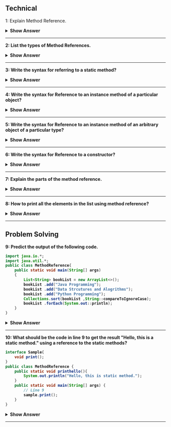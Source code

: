 ## Technical
1: Explain Method Reference.

<details><summary><b> Show Answer <b></summary>

It is to refer the method of functional interface. While using a lambda expression to refer to a method, we can use a method reference instead of a lambda expressison.

</details>
 
 ---

2: List the types of Method References.

<details><summary> Show Answer</summary>

- Reference to a static method.
- Reference to an instance method.
- Reference to an instance method of an arbitrary object of a particular type
- Reference to a constructor.

</details>

 ---
 
3: Write the syntax for referring to a static method?

<details><summary> Show Answer</summary>

- ContainingClass::staticMethodName
- We can refer to the static method by calling its name with the class where it resides.

</details>
 
 ---

4: Write the syntax for Reference to an instance method of a particular object?

<details><summary> Show Answer</summary>

- containingObject::instanceMethodName
- use the instance method name of the particular object name.

</details>

 ---
 
5: Write the syntax for Reference to an instance method of an arbitrary object of a particular type?

<details><summary> Show Answer</summary>

- We can mention the type with the instance method name of the object.
- 	ContainingType::methodName

</details>
 
 ---

6: Write the syntax for Reference to a constructor?

<details><summary> Show Answer</summary>

- ClassName::new
- new is the keyword to refer to the constructor with the class name.

</details>

 ---
 
 7: Explain the parts of the method reference.

 
<details><summary> Show Answer</summary>

- It has 2 parts. class/object and method/constructor.
- Separated by :: (double colons)
- No additional parameters are passed in method reference.

</details>
 
 ---

8: How to print all the elements in the list using method reference?

<details><summary> Show Answer</summary>


 ``` java 
 list.forEach(System.out::println);  
 ``` 
<details><summary><b>Explanation</b></summary>
 
- Here we are using the forEach method to display the elements one by one in the list.

</details>
 
 </details>

 ---
 
## Problem Solving

9: Predict the output of the following code.

``` java
import java.io.*;
import java.util.*;
public class MethodReference{
    public static void main(String[] args)
    {
        List<String> bookList = new ArrayList<>();
        bookList .add("Java Programming");
        bookList .add("Data Strcutures and Alogrithms");
        bookList .add("Python Programming");
        Collections.sort(bookList ,String::compareToIgnoreCase);
        bookList .forEach(System.out::println);
    }
}
``` 

<details><summary> Show Answer</summary>

   Data Structures and Alogrithms<br>
   Java Programming<br>
   Python Programming
 
 <details><summary><b>Explanation</b></summary>
  
   -  This is an example of Reference to an instance method of an arbitrary object of a particular type.
   -  First, it will sort the list and apply compareToIgnoreCase to return the result.

</details>
 
 </details>

 ---
 
10: What should be the code in line 9  to get the result "Hello, this is a static method." using a reference to the static methods?

``` java
interface Sample{  
    void print();  
}  
public class MethodReference {  
    public static void printhello(){  
        System.out.println("Hello, this is static method.");  
    }  
    public static void main(String[] args) {  
        // Line 9
        sample.print();  
    }  
}  
```
<details><summary> Show Answer</summary>
 
 ``` java

 Sample sample = MethodReference::printhello; 
 
 ```
 
 <details><summary><b>Explanation</b></summary>
  
 - Here the static method reference printhello() refers to its functional method print() in the interface Sample.

 </details>
 
 </details>
 
 ---



